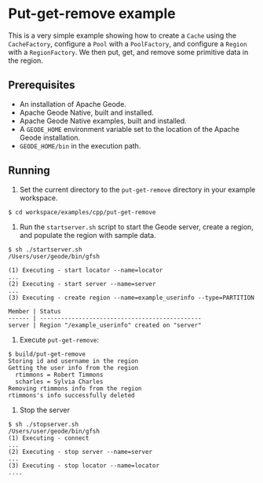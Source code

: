 # Put-get-remove example
This is a very simple example showing how to create a `Cache` using the `CacheFactory`,
configure a `Pool` with a `PoolFactory`, and configure a `Region` with a `RegionFactory`.
We then put, get, and remove some primitive data in the region.

## Prerequisites
* An installation of Apache Geode.
* Apache Geode Native, built and installed.
* Apache Geode Native examples, built and installed.
* A `GEODE_HOME` environment variable set to the location of the Apache Geode installation.
* `GEODE_HOME/bin` in the execution path.

## Running
1. Set the current directory to the `put-get-remove` directory in your example workspace.

  ```
  $ cd workspace/examples/cpp/put-get-remove
  ```

1. Run the `startserver.sh` script to start the Geode server, create a region, and populate the region with sample data.

  ```
  $ sh ./startserver.sh
  /Users/user/geode/bin/gfsh

  (1) Executing - start locator --name=locator
  ...
  (2) Executing - start server --name=server
  ...
(3) Executing - create region --name=example_userinfo --type=PARTITION

  Member | Status
  ------ | ----------------------------------------------
  server | Region "/example_userinfo" created on "server"
  ```

1. Execute `put-get-remove`:

  ```
  $ build/put-get-remove
  Storing id and username in the region
  Getting the user info from the region
    rtimmons = Robert Timmons
    scharles = Sylvia Charles
  Removing rtimmons info from the region
  rtimmons's info successfully deleted
  ```

1. Stop the server

  ```
  $ sh ./stopserver.sh
  /Users/user/geode/bin/gfsh
  (1) Executing - connect
  ...
  (2) Executing - stop server --name=server
  ...
  (3) Executing - stop locator --name=locator
  ....
  ```
